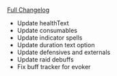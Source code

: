[Full Changelog](https://github.com/enderneko/Cell/compare/r151-release...d21fc55d481e190c6ac01ac9e03dfb7852f25dbe)

- Update healthText
- Update consumables
- Update indicator spells
- Update duration text option
- Update defensives and externals
- Update raid debuffs
- Fix buff tracker for evoker
